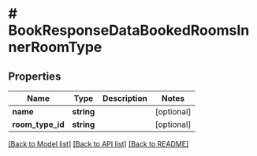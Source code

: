 # # BookResponseDataBookedRoomsInnerRoomType

## Properties

Name | Type | Description | Notes
------------ | ------------- | ------------- | -------------
**name** | **string** |  | [optional]
**room_type_id** | **string** |  | [optional]

[[Back to Model list]](../../README.md#models) [[Back to API list]](../../README.md#endpoints) [[Back to README]](../../README.md)
